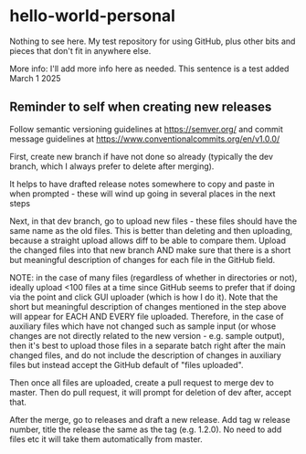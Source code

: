 # hello-world-personal
Nothing to see here. My test repository for using GitHub, plus other bits and pieces that don't fit in anywhere else.


More info: I'll add more info here as needed. This sentence is a test added March 1 2025


## Reminder to self when creating new releases
Follow semantic versioning guidelines at https://semver.org/ and commit message guidelines at https://www.conventionalcommits.org/en/v1.0.0/

First, create new branch if have not done so already (typically the dev branch, which I always prefer to delete after merging).

It helps to have drafted release notes somewhere to copy and paste in when prompted - these will wind up going in several places in the next steps

Next, in that dev branch, go to upload new files - these files should have the same name as the old files. This is better than deleting and then uploading, because a straight upload allows diff to be able to compare them. Upload the changed files into that new branch AND make sure that there is a short but meaningful description of changes for each file in the GitHub field.

NOTE: in the case of many files (regardless of whether in directories or not), ideally upload <100 files at a time since GitHub seems to prefer that if doing via the point and click GUI uploader (which is how I do it). Note that the short but meaningful description of changes mentioned in the step above will appear for EACH AND EVERY file uploaded. Therefore, in the case of auxiliary files which have not changed such as sample input (or whose changes are not directly related to the new version - e.g. sample output), then it's best to upload those files in a separate batch right after the main changed files, and do not include the description of changes in auxiliary files but instead accept the GitHub default of "files uploaded".

Then once all files are uploaded, create a pull request to merge dev to master. Then do pull request, it will prompt for deletion of dev after, accept that.

After the merge, go to releases and draft a new release. Add tag w release number, title the release the same as the tag (e.g. 1.2.0). No need to add files etc it will take them automatically from master.
